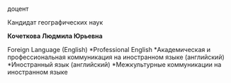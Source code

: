 доцент

Кандидат географических наук

**Кочеткова Людмила Юрьевна**

Foreign Language (English)
	*Professional English
	*Академическая и профессиональная коммуникация на иностранном языке (английский)
	*Иностранный язык (английский)
	*Межкультурные коммуникации на иностранном языке